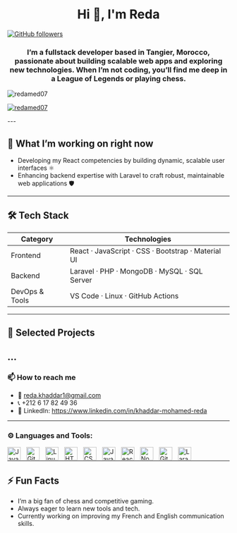 <h1 align="center">Hi 👋, I'm Reda</h1>

[![GitHub followers](https://img.shields.io/github/followers/RedaMed07?label=Follow&style=social)](https://github.com/RedaMed07)  

<h3 align="center">I’m a fullstack developer based in Tangier, Morocco, passionate about building scalable web apps and exploring new technologies. When I’m not coding, you’ll find me deep in a League of Legends or playing chess.</h3>
<p align="left"> <img src="https://komarev.com/ghpvc/?username=redamed07&label=Profile%20views&color=0e75b6&style=flat" alt="redamed07" /> </p>
<p align="left"> <a href="https://github.com/ryo-ma/github-profile-trophy"><img src="https://github-profile-trophy.vercel.app/?username=redamed07" alt="redamed07" /></a> </p>
---

## 🔭 What I’m working on right now

- Developing my React competencies by building dynamic, scalable user interfaces ⚛️
- Enhancing backend expertise with Laravel to craft robust, maintainable web applications 🛡️
---

## 🛠️ Tech Stack

| Category       | Technologies                                           |
|--------------- |--------------------------------------------------------|
| Frontend       | React · JavaScript · CSS · Bootstrap · Material UI     |
| Backend        | Laravel · PHP · MongoDB · MySQL · SQL Server           |
| DevOps & Tools | VS Code · Linux · GitHub Actions                       |

---

## 💼 Selected Projects
...
---

<h3 align="left">📫 How to reach me</h3>

- 📧 reda.khaddar1@gmail.com
- 📞 +212 6 17 82 49 36  
- 👔 LinkedIn: https://www.linkedin.com/in/khaddar-mohamed-reda

---
<h3 align="left">⚙️ Languages and Tools:</h3>
<img align="left" alt="Java" width="30px" style="padding-right:10px;" src="https://cdn.jsdelivr.net/gh/devicons/devicon/icons/java/java-original.svg"/>
<img align="left" alt="Git" width="30px" style="padding-right:10px;" src="https://cdn.jsdelivr.net/gh/devicons/devicon/icons/git/git-original.svg" />
<img align="left" alt="Linux" width="30px" style="padding-right:10px;" src="https://cdn.jsdelivr.net/gh/devicons/devicon/icons/linux/linux-original.svg" />
<img align="left" alt="HTML" width="30px" style="padding-right:10px;" src="https://cdn.jsdelivr.net/gh/devicons/devicon/icons/html5/html5-plain.svg" />
<img align="left" alt="CSS" width="30px" style="padding-right:10px;" src="https://cdn.jsdelivr.net/gh/devicons/devicon/icons/css3/css3-plain.svg" />
<img align="left" alt="JavaScript" width="30px" style="padding-right:10px;" src="https://cdn.jsdelivr.net/gh/devicons/devicon/icons/javascript/javascript-plain.svg" />
<img align="left" alt="React" width="30px" style="padding-right:10px;" src="https://cdn.jsdelivr.net/gh/devicons/devicon/icons/react/react-original.svg" />
<img align="left" alt="NodeJS" width="30px" style="padding-right:10px;" src="https://cdn.jsdelivr.net/gh/devicons/devicon/icons/nodejs/nodejs-original.svg" />
<img align="left" alt="GitHub" width="30px" style="padding-right:10px;" src="https://cdn.jsdelivr.net/gh/devicons/devicon/icons/github/github-original.svg" />
<img align="left" alt="Laravel" width="30px" style="padding-right:10px;" src="https://cdn.jsdelivr.net/gh/devicons/devicon/icons/laravel/laravel-original.svg" />
<br/>

---

## ⚡ Fun Facts

- I’m a big fan of chess and competitive gaming.  
- Always eager to learn new tools and tech.  
- Currently working on improving my French and English communication skills.  

